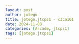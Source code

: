 ```yaml
---
layout: post
author: jotego
title: jotego.jtcps1 - c3ca161
date: 2024-11-08
categories: [Arcade, jtcps1]
tags: [jotego.jtcps1]
---
```


